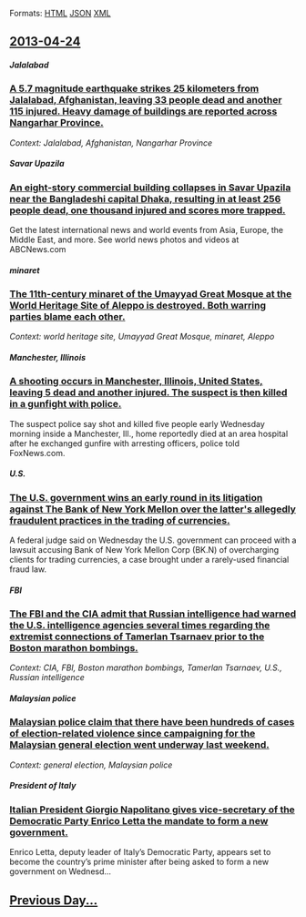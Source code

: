 
Formats: [HTML](2013/04/24/index.html)  [JSON](2013/04/24/index.json)  [XML](2013/04/24/index.xml)  

## [2013-04-24](/news/2013/04/24/index.md)

##### Jalalabad
### [A 5.7 magnitude earthquake strikes 25 kilometers from Jalalabad, Afghanistan, leaving 33 people dead and another 115 injured. Heavy damage of buildings are reported across Nangarhar Province. ](/news/2013/04/24/a-5-7-magnitude-earthquake-strikes-25-kilometers-from-jalalabad-afghanistan-leaving-33-people-dead-and-another-115-injured-heavy-damage-o.md)
_Context: Jalalabad, Afghanistan, Nangarhar Province_

##### Savar Upazila
### [An eight-story commercial building collapses in Savar Upazila near the Bangladeshi capital Dhaka, resulting in at least 256 people dead, one thousand injured and scores more trapped. ](/news/2013/04/24/an-eight-story-commercial-building-collapses-in-savar-upazila-near-the-bangladeshi-capital-dhaka-resulting-in-at-least-256-people-dead-one.md)
Get the latest international news and world events from Asia, Europe, the Middle East, and more. See world news photos and videos at ABCNews.com

##### minaret
### [The 11th-century minaret of the Umayyad Great Mosque at the World Heritage Site of Aleppo is destroyed. Both warring parties blame each other. ](/news/2013/04/24/the-11th-century-minaret-of-the-umayyad-great-mosque-at-the-world-heritage-site-of-aleppo-is-destroyed-both-warring-parties-blame-each-othe.md)
_Context: world heritage site, Umayyad Great Mosque, minaret, Aleppo_

##### Manchester, Illinois
### [A shooting occurs in Manchester, Illinois, United States, leaving 5 dead and another injured. The suspect is then killed in a gunfight with police. ](/news/2013/04/24/a-shooting-occurs-in-manchester-illinois-united-states-leaving-5-dead-and-another-injured-the-suspect-is-then-killed-in-a-gunfight-with.md)
The suspect police say shot and killed five people early Wednesday morning inside a Manchester, Ill., home reportedly died at an area hospital after he exchanged gunfire with arresting officers, police told FoxNews.com.

##### U.S.
### [The U.S. government wins an early round in its litigation against The Bank of New York Mellon over the latter's allegedly fraudulent practices in the trading of currencies. ](/news/2013/04/24/the-u-s-government-wins-an-early-round-in-its-litigation-against-the-bank-of-new-york-mellon-over-the-latter-s-allegedly-fraudulent-practic.md)
A federal judge said on Wednesday the U.S. government can proceed with a lawsuit accusing Bank of New York Mellon Corp (BK.N) of overcharging clients for trading currencies, a case brought under a rarely-used financial fraud law.

##### FBI
### [The FBI and the CIA admit that Russian intelligence had warned the U.S. intelligence agencies several times regarding the extremist connections of Tamerlan Tsarnaev prior to the Boston marathon bombings. ](/news/2013/04/24/the-fbi-and-the-cia-admit-that-russian-intelligence-had-warned-the-u-s-intelligence-agencies-several-times-regarding-the-extremist-connecti.md)
_Context: CIA, FBI, Boston marathon bombings, Tamerlan Tsarnaev, U.S., Russian intelligence_

##### Malaysian police
### [Malaysian police claim that there have been hundreds of cases of election-related violence since campaigning for the Malaysian general election went underway last weekend. ](/news/2013/04/24/malaysian-police-claim-that-there-have-been-hundreds-of-cases-of-election-related-violence-since-campaigning-for-the-malaysian-general-elect.md)
_Context: general election, Malaysian police_

##### President of Italy
### [Italian President Giorgio Napolitano gives vice-secretary of the Democratic Party Enrico Letta the mandate to form a new government. ](/news/2013/04/24/italian-president-giorgio-napolitano-gives-vice-secretary-of-the-democratic-party-enrico-letta-the-mandate-to-form-a-new-government.md)
Enrico&#x20;Letta,&#x20;deputy&#x20;leader&#x20;of&#x20;Italy&#x2019;s&#x20;Democratic&#x20;Party,&#x20;appears&#x20;set&#x20;to&#x20;become&#x20;the&#x20;country&#x2019;s&#x20;prime&#x20;minister&#x20;after&#x20;being&#x20;asked&#x20;to&#x20;form&#x20;a&#x20;new&#x20;government&#x20;on&#x20;Wednesd...

## [Previous Day...](/news/2013/04/23/index.md)


